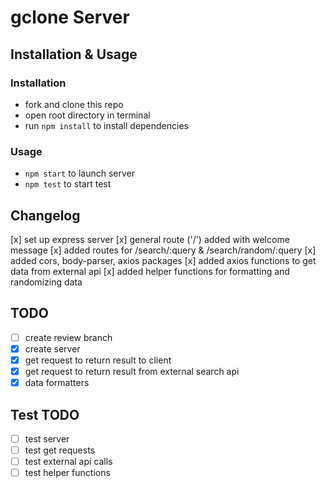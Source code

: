 # gclone Server

## Installation & Usage

### Installation
* fork and clone this repo
* open root directory in terminal
* run ```npm install``` to install dependencies

### Usage
* ```npm start``` to launch server
* ```npm test``` to start test

## Changelog
[x] set up express server 
[x] general route ('/') added with welcome message
[x] added routes for /search/:query & /search/random/:query
[x] added cors, body-parser, axios packages
[x] added axios functions to get data from external api
[x] added helper functions for formatting and randomizing data

## TODO
- [ ] create review branch
- [x] create server
- [x] get request to return result to client
- [x] get request to return result from external search api
- [x] data formatters

## Test TODO 
- [ ] test server
- [ ] test get requests
- [ ] test external api calls
- [ ] test helper functions